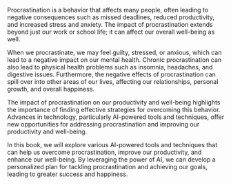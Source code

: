 
Procrastination is a behavior that affects many people, often leading to negative consequences such as missed deadlines, reduced productivity, and increased stress and anxiety. The impact of procrastination extends beyond just our work or school life; it can affect our overall well-being as well.

When we procrastinate, we may feel guilty, stressed, or anxious, which can lead to a negative impact on our mental health. Chronic procrastination can also lead to physical health problems such as insomnia, headaches, and digestive issues. Furthermore, the negative effects of procrastination can spill over into other areas of our lives, affecting our relationships, personal growth, and overall happiness.

The impact of procrastination on our productivity and well-being highlights the importance of finding effective strategies for overcoming this behavior. Advances in technology, particularly AI-powered tools and techniques, offer new opportunities for addressing procrastination and improving our productivity and well-being.

In this book, we will explore various AI-powered tools and techniques that can help us overcome procrastination, improve our productivity, and enhance our well-being. By leveraging the power of AI, we can develop a personalized plan for tackling procrastination and achieving our goals, leading to greater success and happiness.
